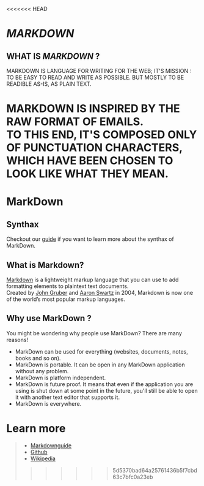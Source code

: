 <<<<<<< HEAD
# *MARKDOWN*

## WHAT IS __***MARKDOWN***__ ?

MARKDOWN IS LANGUAGE FOR WRITING FOR THE WEB; IT'S MISSION : TO BE EASY TO READ AND WRITE AS POSSIBLE. BUT MOSTLY TO BE READIBLE AS-IS, AS PLAIN TEXT.

MARKDOWN IS INSPIRED BY THE RAW FORMAT OF EMAILS.  
TO THIS END, IT'S COMPOSED ONLY OF PUNCTUATION CHARACTERS, WHICH HAVE BEEN CHOSEN TO LOOK LIKE WHAT THEY MEAN.
=======
# MarkDown
## Synthax
Checkout our [guide](markdown_synthaxe.md) if you want to learn more about the synthax of MarkDown.  
## What is Markdown?  
[Markdown](https://en.wikipedia.org/wiki/Markdown) is a lightweight markup language that you can use to add formatting elements to plaintext text documents.  
Created by [John Gruber](https://en.wikipedia.org/wiki/John_Gruber) and [Aaron Swartz](https://en.wikipedia.org/wiki/Aaron_Swartz) in 2004, Markdown is now one of the world’s most popular markup languages.  

## Why use MarkDown ?
You might be wondering why people use MarkDown? There are many reasons!  
- MarkDown can be used for everything (websites, documents, notes, books and so on).  
- MarkDown is portable. It can be open in any MarkDown application without any problem.
- MarkDown is platform independent.
- MarkDown is future proof. It means that even if the application you are using is shut down at some point in the future, you'll still be able to open it with another text editor that supports it.
- MarkDown is everywhere.
# Learn more
> - [Markdownguide](https://www.markdownguide.org/getting-started/#:~:text=Markdown%20can%20be%20used%20for,opened%20using%20virtually%20any%20application.)
> - [Github](https://guides.github.com/features/mastering-markdown/)
> - [Wikipedia](https://fr.wikipedia.org/wiki/Markdown)  
>>>>>>> 5d5370bad64a25761436b5f7cbd63c7bfc0a23eb
